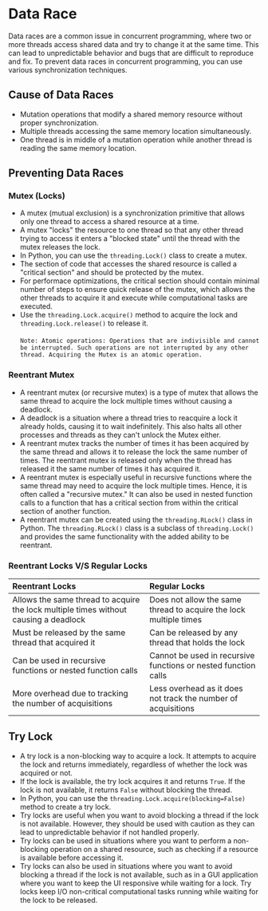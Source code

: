 # Data Race
Data races are a common issue in concurrent programming, where two or more threads access shared data and try to change it at the same time. This can lead to unpredictable behavior and bugs that are difficult to reproduce and fix. To prevent data races in concurrent programming, you can use various synchronization techniques.

## Cause of Data Races
- Mutation operations that modify a shared memory resource without proper synchronization.
- Multiple threads accessing the same memory location simultaneously.
- One thread is in middle of a mutation operation while another thread is reading the same memory location.

## Preventing Data Races

### Mutex (Locks)
- A mutex (mutual exclusion) is a synchronization primitive that allows only one thread to access a shared resource at a time.
- A mutex "locks" the resource to one thread so that any other thread trying to access it enters a "blocked state" until the thread with the mutex releases the lock.
- In Python, you can use the `threading.Lock()` class to create a mutex.
- The section of code that accesses the shared resource is called a "critical section" and should be protected by the mutex.
- For performace optimizations, the critical section should contain minimal number of steps to ensure quick release of the mutex, which allows the other threads to acquire it and execute while computational tasks are executed.
- Use the `threading.Lock.acquire()` method to acquire the lock and `threading.Lock.release()` to release it.<br><br>
``Note: Atomic operations: Operations that are indivisible and cannot be interrupted. Such operations are not interrupted by any other thread. Acquiring the Mutex is an atomic operation.``

### Reentrant Mutex
- A reentrant mutex (or recursive mutex) is a type of mutex that allows the same thread to acquire the lock multiple times without causing a deadlock.
- A deadlock is a situation where a thread tries to reacquire a lock it already holds, causing it to wait indefinitely. This also halts all other processes and threads as they can't unlock the Mutex either.
- A reentrant mutex tracks the number of times it has been acquired by the same thread and allows it to release the lock the same number of times. The reentrant mutex is released only when the thread has released it the same number of times it has acquired it.
- A reentrant mutex is especially useful in recursive functions where the same thread may need to acquire the lock multiple times. Hence, it is often called a "recursive mutex." It can also be used in nested function calls to a function that has a critical section from within the critical section of another function.
- A reentrant mutex can be created using the `threading.RLock()` class in Python. The `threading.RLock()` class is a subclass of `threading.Lock()` and provides the same functionality with the added ability to be reentrant.

### Reentrant Locks V/S Regular Locks
| Reentrant Locks                                                                      | Regular Locks                                                     |
|:-------------------------------------------------------------------------------------|:------------------------------------------------------------------|
| Allows the same thread to acquire the lock multiple times without causing a deadlock | Does not allow the same thread to acquire the lock multiple times |
| Must be released by the same thread that acquired it                                 | Can be released by any thread that holds the lock                 |
| Can be used in recursive functions or nested function calls                          | Cannot be used in recursive functions or nested function calls    |
| More overhead due to tracking the number of acquisitions                             | Less overhead as it does not track the number of acquisitions     |

## Try Lock
- A try lock is a non-blocking way to acquire a lock. It attempts to acquire the lock and returns immediately, regardless of whether the lock was acquired or not.
- If the lock is available, the try lock acquires it and returns `True`. If the lock is not available, it returns `False` without blocking the thread.
- In Python, you can use the `threading.Lock.acquire(blocking=False)` method to create a try lock.
- Try locks are useful when you want to avoid blocking a thread if the lock is not available. However, they should be used with caution as they can lead to unpredictable behavior if not handled properly.
- Try locks can be used in situations where you want to perform a non-blocking operation on a shared resource, such as checking if a resource is available before accessing it.
- Try locks can also be used in situations where you want to avoid blocking a thread if the lock is not available, such as in a GUI application where you want to keep the UI responsive while waiting for a lock. Try locks keep I/O non-critical computational tasks running while waiting for the lock to be released.